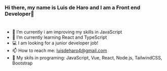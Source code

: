 ### Hi there, my name is Luis de Haro and I am a Front end Developer👋
# 
- 🔭 I’m currently i am improving my skills in JavaScript
- 🌱 I’m currently learning React and TypeScript
- 💻 I am looking for a junior developer job!
- 📫 How to reach me: luisdeharo4@gmail.com
- 🧠 My skils in programing: JavaScript, Vue, React, Node.js, TailwindCSS, Bootstrap
<!--
**luisy9/luisy9** is a ✨ _special_ ✨ repository because its `README.md` (this file) appears on your GitHub profile.

Here are some ideas to get you started:



